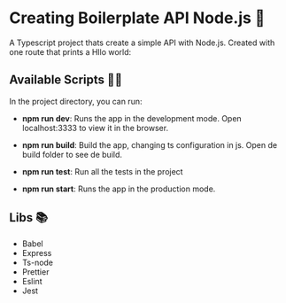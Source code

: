 # Creating Boilerplate API Node.js 🧢

A Typescript project thats create a simple API with Node.js. Created with one route that prints a Hllo world:

## Available Scripts 🏃🏻

In the project directory, you can run:

- **npm run dev**:
  Runs the app in the development mode.
  Open localhost:3333 to view it in the browser.

- **npm run build**:
  Build the app, changing ts configuration in js. Open de build folder to see de build.

- **npm run test**:
  Run all the tests in the project

- **npm run start**:
  Runs the app in the production mode.

## Libs 📚

- Babel
- Express
- Ts-node
- Prettier
- Eslint
- Jest
